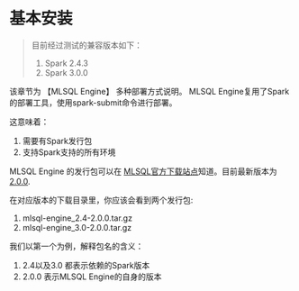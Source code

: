# 基本安装

> 目前经过测试的兼容版本如下：
> 1. Spark 2.4.3
> 2. Spark 3.0.0


该章节为 【MLSQL Engine】 多种部署方式说明。 MLSQL Engine复用了Spark的部署工具，使用spark-submit命令进行部署。

这意味着：

1. 需要有Spark发行包
2. 支持Spark支持的所有环境

MLSQL Engine 的发行包可以在 [MLSQL官方下载站点](http://download.mlsql.tech/)知道。目前最新版本为[2.0.0](http://download.mlsql.tech/2.0.0/).

在对应版本的下载目录里，你应该会看到两个发行包:

1. mlsql-engine_2.4-2.0.0.tar.gz      
2. mlsql-engine_3.0-2.0.0.tar.gz 


我们以第一个为例，解释包名的含义：

1. 2.4以及3.0 都表示依赖的Spark版本
2. 2.0.0 表示MLSQL Engine的自身的版本


